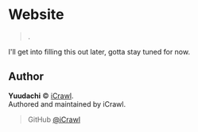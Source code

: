 # Website

> .

I'll get into filling this out later, gotta stay tuned for now.

## Author

**Yuudachi** © [iCrawl](https://github.com/iCrawl).  
Authored and maintained by iCrawl.

> GitHub [@iCrawl](https://github.com/iCrawl)
